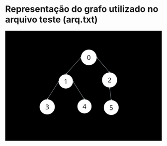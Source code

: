 
# Representação do grafo utilizado no arquivo teste (arq.txt) 

![atividade_grafo/arq_teste.png](https://github.com/adriel1ft/Estrutura_de_Dados/blob/fd794bc34b077fc66aad1cccc73ec2760f8227c2/atividade_grafo/arq_teste.png)

